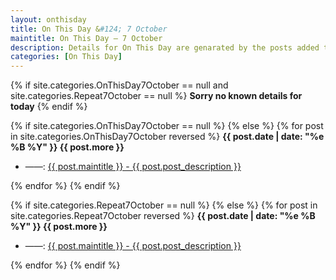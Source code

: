 ```yaml
---
layout: onthisday
title: On This Day &#124; 7 October
maintitle: On This Day — 7 October
description: Details for On This Day are genarated by the posts added to the website so the content is subject to changes/updates over time.
categories: [On This Day]
---
```


{% if site.categories.OnThisDay7October == null and site.categories.Repeat7October == null %}
<strong>Sorry no known details for today</strong>
{% endif %}

{% if site.categories.OnThisDay7October == null %}
{% else %}
{% for post in site.categories.OnThisDay7October reversed %}
<strong>{{ post.date | date: "%e %B %Y" }} {{ post.more }}</strong>
<ul>
<li> ——: <a href="{{ post.url }}">{{ post.maintitle }} - {{ post.post_description }}</a></li>
</ul>
{% endfor %}
{% endif %}

{% if site.categories.Repeat7October == null %}
{% else %}
{% for post in site.categories.Repeat7October reversed %}
<strong>{{ post.date | date: "%e %B %Y" }} {{ post.more }}</strong>
<ul>
<li> ——: <a href="{{ post.url }}">{{ post.maintitle }} - {{ post.post_description }}</a></li>
</ul>
{% endfor %}
{% endif %}

